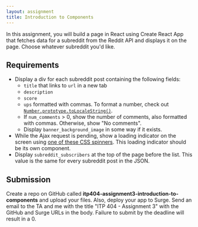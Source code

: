 ```yaml
---
layout: assignment
title: Introduction to Components
---
```


In this assignment, you will build a page in React using Create React App that fetches data for a subreddit from the Reddit API and displays it on the page. Choose whatever subreddit you'd like.

## Requirements

* Display a div for each subreddit post containing the following fields:
  * `title` that links to `url` in a new tab
  * `description`
  * `score`
  * `ups` formatted with commas. To format a number, check out [`Number.prototype.toLocaleString()`](https://developer.mozilla.org/en-US/docs/Web/JavaScript/Reference/Global_Objects/Number/toLocaleString).
  * If `num_comments` > 0, show the number of comments, also formatted with commas. Otherwise, show "No comments".
  * Display `banner_background_image` in some way if it exists.
* While the Ajax request is pending, show a loading indicator on the screen using [one of these CSS spinners](https://projects.lukehaas.me/css-loaders/). This loading indicator should be its own component.
* Display `subreddit_subscribers` at the top of the page before the list. This value is the same for every subreddit post in the JSON.

## Submission

Create a repo on GitHub called __itp404-assignment3-introduction-to-components__ and upload your files. Also, deploy your app to Surge. Send an email to the TA and me with the title "ITP 404 - Assignment 3" with the GitHub and Surge URLs in the body. Failure to submit by the deadline will result in a 0.
